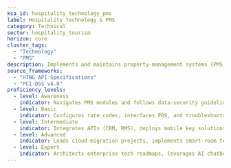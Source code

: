 ```yaml
---
ksa_id: hospitality_technology_pms
label: Hospitality Technology & PMS
category: Technical
sector: hospitality_tourism
horizon: core
cluster_tags:
  - "Technology"
  - "PMS"
description: Implements and maintains property-management systems (PMS) and integrated tech stacks—including POS, CRS, IoT devices—to streamline operations and enhance guest experiences.
source_frameworks:
  - "HTNG API Specifications"
  - "PCI-DSS v4.0"
proficiency_levels:
  - level: Awareness
    indicator: Navigates PMS modules and follows data-security guidelines.
  - level: Basic
    indicator: Configures rate codes, interfaces POS, and troubleshoots routine system errors.
  - level: Intermediate
    indicator: Integrates APIs (CRM, RMS), deploys mobile key solutions, and manages vendor SLAs.
  - level: Advanced
    indicator: Leads cloud-migration projects, implements smart-room tech, and ensures PCI compliance.
  - level: Expert
    indicator: Architects enterprise tech roadmaps, leverages AI chatbots, and negotiates global MSP contracts.
---
```

